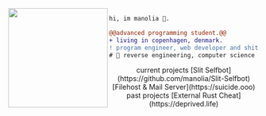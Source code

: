 <img align="left" height="200" src="https://media.giphy.com/media/ao9DUiTKH60XS/giphy.gif"/>

```diff
hi, im manolia 🔮.

@@advanced programming student.@@
+ living in copenhagen, denmark.
! program engineer, web developer and shitposter
# 📖 reverse engineering, computer science
```
<center>
current projects
[Slit Selfbot](https://github.com/manolia/Slit-Selfbot)
[Filehost & Mail Server](https://suicide.ooo)
</center>

<center>
past projects
[External Rust Cheat](https://deprived.life)
</center>
